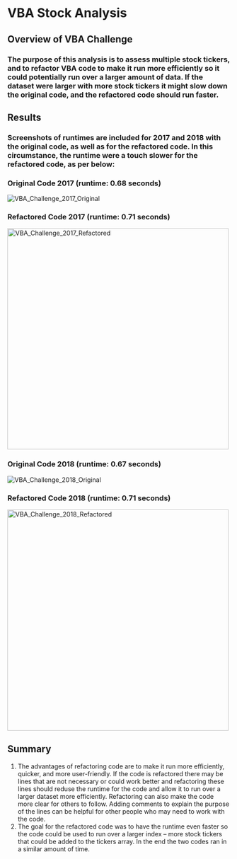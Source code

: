 # VBA Stock Analysis

## Overview of VBA Challenge

### The purpose of this analysis is to assess multiple stock tickers, and to refactor VBA code to make it run more efficiently so it could potentially run over a larger amount of data. If the dataset were larger with more stock tickers it might slow down the original code, and the refactored code should run faster.

## Results

### Screenshots of runtimes are included for 2017 and 2018 with the original code, as well as for the refactored code. In this circumstance, the runtime were a touch slower for the refactored code, as per below:

### Original Code 2017 (runtime: 0.68 seconds)
![VBA_Challenge_2017_Original](https://user-images.githubusercontent.com/74624855/125227183-66aa1780-e2a0-11eb-9e43-d4a6bc311fb9.png)

### Refactored Code 2017 (runtime: 0.71 seconds)
<img width="500" alt="VBA_Challenge_2017_Refactored" src="https://user-images.githubusercontent.com/74624855/128508915-20bb0b4b-f5ad-48a5-8b85-1f6b335ce452.png">

### Original Code 2018 (runtime: 0.67 seconds)
![VBA_Challenge_2018_Original](https://user-images.githubusercontent.com/74624855/125227189-690c7180-e2a0-11eb-9d7b-5c7b656c80a8.png)

### Refactored Code 2018 (runtime: 0.71 seconds)
<img width="500" alt="VBA_Challenge_2018_Refactored" src="https://user-images.githubusercontent.com/74624855/128509008-9474e766-2ea0-48c9-b2ec-a67a5d6f79f8.png">

## Summary

1. The advantages of refactoring code are to make it run more efficiently, quicker, and more user-friendly. If the code is refactored there may be lines that are not necessary or could work better and refactoring these lines should reduse the runtime for the code and allow it to run over a larger dataset  more efficiently. 
Refactoring can also make the code more clear for others to follow. Adding comments to explain the purpose of the lines can be helpful for other people who may need to work with the code.
2. The goal for the refactored code was to have the runtime even faster so the code could be used to run over a larger index – more stock tickers that could be added to the tickers array. In the end the two codes ran in a similar amount of time.


